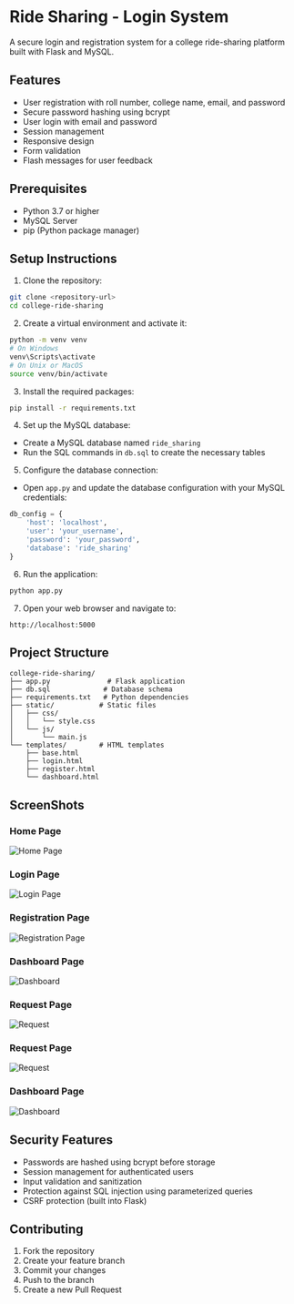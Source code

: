 # Ride Sharing - Login System

A secure login and registration system for a college ride-sharing platform built with Flask and MySQL.

## Features

- User registration with roll number, college name, email, and password
- Secure password hashing using bcrypt
- User login with email and password
- Session management
- Responsive design
- Form validation
- Flash messages for user feedback

## Prerequisites

- Python 3.7 or higher
- MySQL Server
- pip (Python package manager)

## Setup Instructions

1. Clone the repository:
```bash
git clone <repository-url>
cd college-ride-sharing
```

2. Create a virtual environment and activate it:
```bash
python -m venv venv
# On Windows
venv\Scripts\activate
# On Unix or MacOS
source venv/bin/activate
```

3. Install the required packages:
```bash
pip install -r requirements.txt
```

4. Set up the MySQL database:
- Create a MySQL database named `ride_sharing`
- Run the SQL commands in `db.sql` to create the necessary tables

5. Configure the database connection:
- Open `app.py` and update the database configuration with your MySQL credentials:
```python
db_config = {
    'host': 'localhost',
    'user': 'your_username',
    'password': 'your_password',
    'database': 'ride_sharing'
}
```

6. Run the application:
```bash
python app.py
```

7. Open your web browser and navigate to:
```
http://localhost:5000
```

## Project Structure

```
college-ride-sharing/
├── app.py              # Flask application
├── db.sql             # Database schema
├── requirements.txt   # Python dependencies
├── static/           # Static files
│   ├── css/
│   │   └── style.css
│   └── js/
│       └── main.js
└── templates/        # HTML templates
    ├── base.html
    ├── login.html
    ├── register.html
    └── dashboard.html
```

## ScreenShots

###  Home Page
![Home Page](screenshots/Intro.png)

###  Login Page
![Login Page](screenshots/Login.png)

###  Registration Page
![Registration Page](screenshots/Register.png)

### Dashboard Page
![Dashboard](screenshots/Dashboard.png)

### Request Page
![Request](screenshots/Request1.png)

###  Request Page
![Request](screenshots/Request2.png)

###  Dashboard Page
![Dashboard](screenshots/Pending_Request.png)


## Security Features

- Passwords are hashed using bcrypt before storage
- Session management for authenticated users
- Input validation and sanitization
- Protection against SQL injection using parameterized queries
- CSRF protection (built into Flask)

## Contributing

1. Fork the repository
2. Create your feature branch
3. Commit your changes
4. Push to the branch
5. Create a new Pull Request
